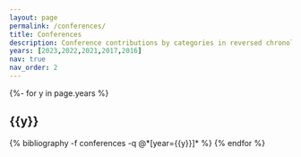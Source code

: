 ```yaml
---
layout: page
permalink: /conferences/
title: Conferences
description: Conference contributions by categories in reversed chronological order. generated by jekyll-scholar.
years: [2023,2022,2021,2017,2016]
nav: true
nav_order: 2
---
```

<!-- _pages/conferences.md -->
<div class="publications">

{%- for y in page.years %}
  <h2 class="year">{{y}}</h2>
  {% bibliography -f conferences -q @*[year={{y}}]* %}
{% endfor %}

</div>
